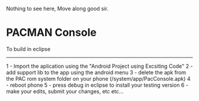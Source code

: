 Nothing to see here, Move along good sir.

PACMAN Console
==============

To build in eclipse

-------------------

1 - Import the aplication using the "Android Project using Excsiting Code"
2 - add support lib to the app using the android menu
3 - delete the apk from the PAC rom system folder on your phone (/system/app/PacConsole.apk)
4 - reboot phone
5 - press debug in eclipse to install your testing version
6 - make your edits, submit your changes, etc etc...
